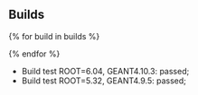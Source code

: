 ## Builds
{% for build in builds %}

{% endfor %}
 - Build test ROOT=6.04, GEANT4.10.3: passed;
 - Build test ROOT=5.32, GEANT4.9.5: passed;
